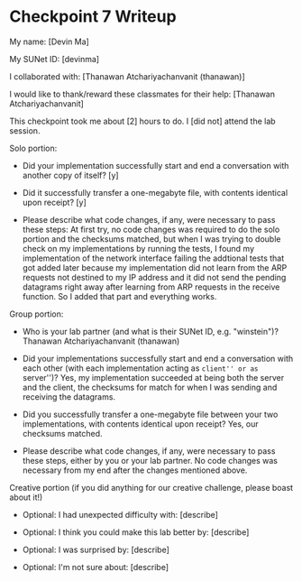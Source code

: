 Checkpoint 7 Writeup
====================

My name: [Devin Ma]

My SUNet ID: [devinma]

I collaborated with: [Thanawan Atchariyachanvanit (thanawan)]

I would like to thank/reward these classmates for their help: [Thanawan Atchariyachanvanit]

This checkpoint took me about [2] hours to do. I [did not] attend the lab session.

Solo portion:

- Did your implementation successfully start and end a conversation with another copy of itself? [y]

- Did it successfully transfer a one-megabyte file, with contents identical upon receipt? [y]

- Please describe what code changes, if any, were necessary to pass these steps:
At first try, no code changes was required to do the solo portion and the checksums matched, but when I was trying to double check on my implementations by running the tests, I found my implementation of the network interface failing the addtional tests that got added later because my implementation did not learn from the ARP requests not destined to my IP address and it did not send the pending datagrams right away after learning from ARP requests in the receive function. So I added that part and everything works.

Group portion:

- Who is your lab partner (and what is their SUNet ID, e.g. "winstein")? Thanawan Atchariyachanvanit (thanawan)

- Did your implementations successfully start and end a conversation with each other (with each implementation acting as ``client'' or as ``server'')? Yes, my implementation succeeded at being both the server and the client, the checksums for match for when I was sending and receiving the datagrams.

- Did you successfully transfer a one-megabyte file between your two
  implementations, with contents identical upon receipt? Yes, our checksums matched.

- Please describe what code changes, if any, were necessary to pass
  these steps, either by you or your lab partner. 
  No code changes was necessary from my end after the changes mentioned above.

Creative portion (if you did anything for our creative challenge,
                  please boast about it!)

- Optional: I had unexpected difficulty with: [describe]

- Optional: I think you could make this lab better by: [describe]

- Optional: I was surprised by: [describe]

- Optional: I'm not sure about: [describe]
